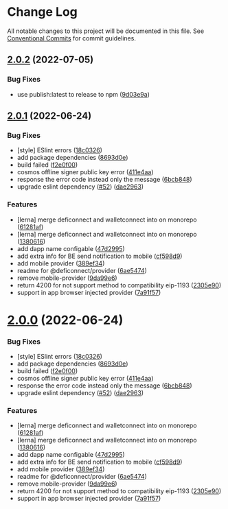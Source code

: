 # Change Log

All notable changes to this project will be documented in this file.
See [Conventional Commits](https://conventionalcommits.org) for commit guidelines.

## [2.0.2](https://github.com/crypto-com/deficonnect-monorepo/compare/v2.0.1...v2.0.2) (2022-07-05)


### Bug Fixes

* use publish:latest to release to npm ([9d03e9a](https://github.com/crypto-com/deficonnect-monorepo/commit/9d03e9a8cfc3ca95204de656c42020aa23f60b61))





## [2.0.1](https://github.com/crypto-com/deficonnect-monorepo/compare/v1.1.14...v2.0.1) (2022-06-24)


### Bug Fixes

* [style] ESlint errors ([18c0326](https://github.com/crypto-com/deficonnect-monorepo/commit/18c03266d58a731e3b2c2eb278aa4ca9963be8da))
* add package dependencies ([8693d0e](https://github.com/crypto-com/deficonnect-monorepo/commit/8693d0e93e060b3ea70c41460d6a5301c2f776f6))
* build failed ([f2e0f00](https://github.com/crypto-com/deficonnect-monorepo/commit/f2e0f00fa3da5f42bf64817d7343a974fed9a3ad))
* cosmos offline signer public key error ([411e4aa](https://github.com/crypto-com/deficonnect-monorepo/commit/411e4aaf78fd51a55c04858421f466831f9a9555))
* response the error code instead only the message ([6bcb848](https://github.com/crypto-com/deficonnect-monorepo/commit/6bcb848fd060c971a6779caae6c972c4225dc52e))
* upgrade eslint dependency ([#52](https://github.com/crypto-com/deficonnect-monorepo/issues/52)) ([dae2963](https://github.com/crypto-com/deficonnect-monorepo/commit/dae2963769c239b0beb5651cda49a87c8be812df))


### Features

* [lerna] merge deficonnect and walletconnect into on monorepo ([61281af](https://github.com/crypto-com/deficonnect-monorepo/commit/61281af9719cec87614d3c59b033dcb836d0b395))
* [lerna] merge deficonnect and walletconnect into on monorepo ([1380616](https://github.com/crypto-com/deficonnect-monorepo/commit/13806166329744e5618f3458b7a8f53c299f44bd))
* add dapp name configable ([47d2995](https://github.com/crypto-com/deficonnect-monorepo/commit/47d299504d10a5c84a062b6aa5acca32da3f9127))
* add extra info for BE send notification to mobile ([cf598d9](https://github.com/crypto-com/deficonnect-monorepo/commit/cf598d9dec77eb1d74cb7d428989fdcaf2526e41))
* add mobile provider ([389ef34](https://github.com/crypto-com/deficonnect-monorepo/commit/389ef34cbb24568a546eea85e50ae30c4610f358))
* readme for @deficonnect/provider ([6ae5474](https://github.com/crypto-com/deficonnect-monorepo/commit/6ae54745521feaa115252e26d7e8e32e1a12f4ad))
* remove mobile-provider ([9da99e6](https://github.com/crypto-com/deficonnect-monorepo/commit/9da99e60bf1692df99f49fe4e63b145e09083186))
* return 4200 for not support method to compatibility eip-1193 ([2305e90](https://github.com/crypto-com/deficonnect-monorepo/commit/2305e9009385aa693c93bdd911ca314109b63fae))
* support in app browser injected provider ([7a91f57](https://github.com/crypto-com/deficonnect-monorepo/commit/7a91f575c0330cf110edbe3704b4f482900af955))



# [2.0.0](https://github.com/crypto-com/deficonnect-monorepo/compare/v1.1.14...v2.0.0) (2022-06-24)


### Bug Fixes

* [style] ESlint errors ([18c0326](https://github.com/crypto-com/deficonnect-monorepo/commit/18c03266d58a731e3b2c2eb278aa4ca9963be8da))
* add package dependencies ([8693d0e](https://github.com/crypto-com/deficonnect-monorepo/commit/8693d0e93e060b3ea70c41460d6a5301c2f776f6))
* build failed ([f2e0f00](https://github.com/crypto-com/deficonnect-monorepo/commit/f2e0f00fa3da5f42bf64817d7343a974fed9a3ad))
* cosmos offline signer public key error ([411e4aa](https://github.com/crypto-com/deficonnect-monorepo/commit/411e4aaf78fd51a55c04858421f466831f9a9555))
* response the error code instead only the message ([6bcb848](https://github.com/crypto-com/deficonnect-monorepo/commit/6bcb848fd060c971a6779caae6c972c4225dc52e))
* upgrade eslint dependency ([#52](https://github.com/crypto-com/deficonnect-monorepo/issues/52)) ([dae2963](https://github.com/crypto-com/deficonnect-monorepo/commit/dae2963769c239b0beb5651cda49a87c8be812df))


### Features

* [lerna] merge deficonnect and walletconnect into on monorepo ([61281af](https://github.com/crypto-com/deficonnect-monorepo/commit/61281af9719cec87614d3c59b033dcb836d0b395))
* [lerna] merge deficonnect and walletconnect into on monorepo ([1380616](https://github.com/crypto-com/deficonnect-monorepo/commit/13806166329744e5618f3458b7a8f53c299f44bd))
* add dapp name configable ([47d2995](https://github.com/crypto-com/deficonnect-monorepo/commit/47d299504d10a5c84a062b6aa5acca32da3f9127))
* add extra info for BE send notification to mobile ([cf598d9](https://github.com/crypto-com/deficonnect-monorepo/commit/cf598d9dec77eb1d74cb7d428989fdcaf2526e41))
* add mobile provider ([389ef34](https://github.com/crypto-com/deficonnect-monorepo/commit/389ef34cbb24568a546eea85e50ae30c4610f358))
* readme for @deficonnect/provider ([6ae5474](https://github.com/crypto-com/deficonnect-monorepo/commit/6ae54745521feaa115252e26d7e8e32e1a12f4ad))
* remove mobile-provider ([9da99e6](https://github.com/crypto-com/deficonnect-monorepo/commit/9da99e60bf1692df99f49fe4e63b145e09083186))
* return 4200 for not support method to compatibility eip-1193 ([2305e90](https://github.com/crypto-com/deficonnect-monorepo/commit/2305e9009385aa693c93bdd911ca314109b63fae))
* support in app browser injected provider ([7a91f57](https://github.com/crypto-com/deficonnect-monorepo/commit/7a91f575c0330cf110edbe3704b4f482900af955))
